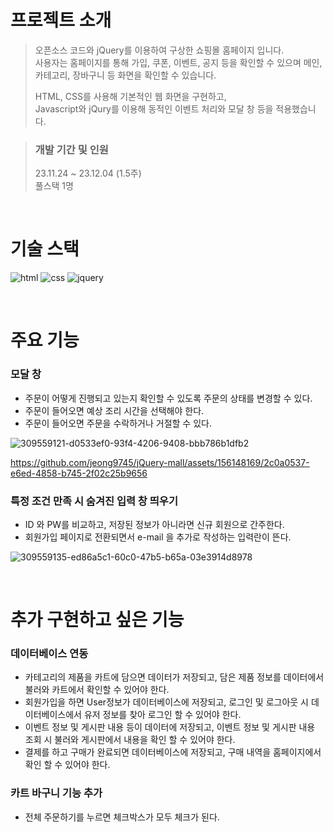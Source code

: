 # 프로젝트 소개


> 오픈소스 코드와 jQuery를 이용하여 구상한 쇼핑몰 홈페이지 입니다.  \
> 사용자는 홈페이지를 통해 가입, 쿠폰, 이벤트, 공지 등을 확인할 수 있으며 메인, 카테고리, 장바구니 등 화면을 확인할 수 있습니다. 
> 
> HTML, CSS를 사용해 기본적인 웹 화면을 구현하고, \
> Javascript와 jQury를 이용해 동적인 이벤트 처리와 모달 창 등을 적용했습니다.

> ### 개발 기간 및 인원
> 23.11.24 ~ 23.12.04 (1.5주) \
> 풀스택 1명

<br/>

# 기술 스택
![html](https://img.shields.io/badge/HTML-239120?style=for-the-badge&logo=html5&logoColor=white)
![css](https://img.shields.io/badge/CSS-239120?&style=for-the-badge&logo=css3&logoColor=white)
![jquery](https://img.shields.io/badge/jQuery-0769AD?style=for-the-badge&logo=jquery&logoColor=white)

<br/>

# 주요 기능

### 모달 창
- 주문이 어떻게 진행되고 있는지 확인할 수 있도록 주문의 상태를 변경할 수 있다.
- 주문이 들어오면 예상 조리 시간을 선택해야 한다.
- 주문이 들어오면 주문을 수락하거나 거절할 수 있다.

![309559121-d0533ef0-93f4-4206-9408-bbb786b1dfb2](https://github.com/jeong9745/jQuery-mall/assets/156148169/c0427fb6-1935-43f9-a536-f85482e78ffc)

https://github.com/jeong9745/jQuery-mall/assets/156148169/2c0a0537-e6ed-4858-b745-2f02c25b9656

### 특정 조건 만족 시 숨겨진 입력 창 띄우기
- ID 와 PW를 비교하고, 저장된 정보가 아니라면 신규 회원으로 간주한다.
- 회원가입 페이지로 전환되면서 e-mail 을 추가로 작성하는 입력란이 뜬다. 

![309559135-ed86a5c1-60c0-47b5-b65a-03e3914d8978](https://github.com/jeong9745/jQuery-mall/assets/156148169/763abb5b-2caa-43b7-8451-b78332eea162)

<br/>

# 추가 구현하고 싶은 기능

### 데이터베이스 연동
- 카테고리의 제품을 카트에 담으면 데이터가 저장되고, 담은 제품 정보를 데이터에서 불러와 카트에서 확인할 수 있어야 한다.
- 회원가입을 하면 User정보가 데이터베이스에 저장되고, 로그인 및 로그아웃 시 데이터베이스에서 유저 정보를 찾아 로그인 할 수 있어야 한다. 
- 이벤트 정보 및 게시판 내용 등이 데이터에 저장되고, 이벤트 정보 및 게시판 내용 조회 시 불러와 게시판에서 내용을 확인 할 수 있어야 한다.
- 결제를 하고 구매가 완료되면 데이터베이스에 저장되고, 구매 내역을 홈페이지에서 확인 할 수 있어야 한다. 

### 카트 바구니 기능 추가
- 전체 주문하기를 누르면 체크박스가 모두 체크가 된다.
